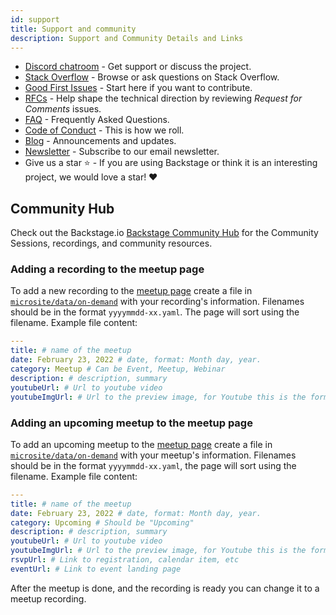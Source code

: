 ```yaml
---
id: support
title: Support and community
description: Support and Community Details and Links
---
```


- [Discord chatroom](https://discord.gg/backstage-687207715902193673) - Get support or discuss the
  project.
- [Stack Overflow](https://stackoverflow.com/questions/tagged/backstage) - Browse or ask questions on Stack Overflow.
- [Good First Issues](https://github.com/backstage/backstage/contribute) - Start
  here if you want to contribute.
- [RFCs](https://github.com/backstage/backstage/labels/rfc) - Help shape the
  technical direction by reviewing _Request for Comments_ issues.
- [FAQ](../faq/index.md) - Frequently Asked Questions.
- [Code of Conduct](https://github.com/backstage/backstage/blob/master/CODE_OF_CONDUCT.md) -
  This is how we roll.
- [Blog](https://backstage.io/blog/) - Announcements and updates.
- [Newsletter](https://info.backstage.spotify.com/newsletter_subscribe) - Subscribe to
  our email newsletter.
- Give us a star ⭐️ - If you are using Backstage or think it is an interesting
  project, we would love a star! ❤️

## Community Hub

Check out the Backstage.io [Backstage Community Hub](https://backstage.io/community) for the Community Sessions, recordings, and community resources.

### Adding a recording to the meetup page

To add a new recording to the [meetup page](https://backstage.io/on-demand)
create a file in
[`microsite/data/on-demand`](https://github.com/backstage/backstage/tree/master/microsite/data/on-demand)
with your recording's information. Filenames should be in the format `yyyymmdd-xx.yaml`. The page will sort using the filename. Example file content:

```yaml
---
title: # name of the meetup
date: February 23, 2022 # date, format: Month day, year.
category: Meetup # Can be Event, Meetup, Webinar
description: # description, summary
youtubeUrl: # Url to youtube video
youtubeImgUrl: # Url to the preview image, for Youtube this is the format: https://i1.ytimg.com/vi/<YOUTUBE_ID>/mqdefault.jpg
```

### Adding an upcoming meetup to the meetup page

To add an upcoming meetup to the [meetup page](https://backstage.io/on-demand)
create a file in
[`microsite/data/on-demand`](https://github.com/backstage/backstage/tree/master/microsite/data/on-demand)
with your meetup's information. Filenames should be in the format `yyyymmdd-xx.yaml`, the page will sort using the filename. Example file content:

```yaml
---
title: # name of the meetup
date: February 23, 2022 # date, format: Month day, year.
category: Upcoming # Should be "Upcoming"
description: # description, summary
youtubeUrl: # Url to youtube video
youtubeImgUrl: # Url to the preview image, for Youtube this is the format: https://i1.ytimg.com/vi/<YOUTUBE_ID>/mqdefault.jpg
rsvpUrl: # Link to registration, calendar item, etc
eventUrl: # Link to event landing page
```

After the meetup is done, and the recording is ready you can change it to a meetup recording.
